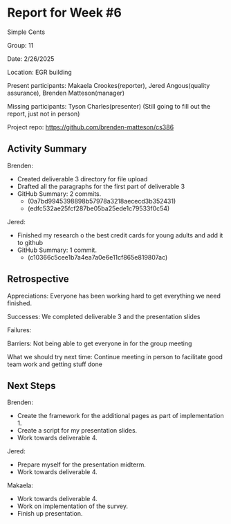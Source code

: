 # Report for Week #6

Simple Cents

Group: 11

Date: 2/26/2025

Location: EGR building

Present participants: Makaela Crookes(reporter), Jered Angous(quality assurance), Brenden Matteson(manager) 

Missing participants: Tyson Charles(presenter) (Still going to fill out the report, just not in person)

Project repo: https://github.com/brenden-matteson/cs386 

## Activity Summary

Brenden:
* Created deliverable 3 directory for file upload
* Drafted all the paragraphs for the first part of deliverable 3
* GitHub Summary: 2 commits.
    * (0a7bd9945398898b57978a3218aececd3b352431)
    * (edfc532ae25fcf287be05ba25ede1c79533f0c54)

Jered:
* Finished my research o the best credit cards for young adults and add it to github
* GitHub Summary: 1 commit.
    * (c10366c5cee1b7a4ea7a0e6e11cf865e819807ac)

## Retrospective

Appreciations: Everyone has been working hard to get everything we need finished.

Successes: We completed deliverable 3 and the presentation slides 

Failures: 

Barriers: Not being able to get everyone in for the group meeting

What we should try next time: Continue meeting in person to facilitate good team work and getting stuff done

## Next Steps

Brenden:
* Create the framework for the additional pages as part of implementation 1.
* Create a script for my presentation slides.
* Work towards deliverable 4.

Jered:
* Prepare myself for the presentation midterm.
* Work towards deliverable 4.

Makaela:
* Work towards deliverable 4.
* Work on implementation of the survey.
* Finish up presentation.


